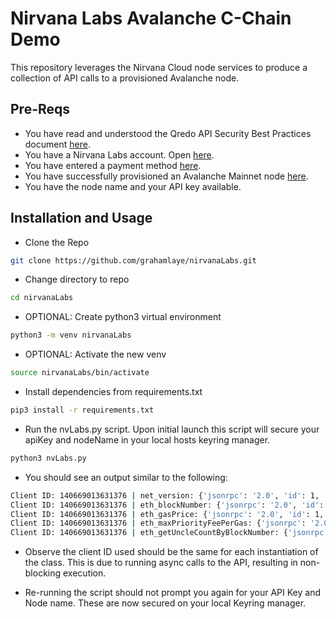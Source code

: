 # Nirvana Labs Avalanche C-Chain Demo

This repository leverages the Nirvana Cloud node services to produce a collection of API calls to a provisioned Avalanche node.


## Pre-Reqs

- You have read and understood the Qredo API Security Best Practices document [here](https://developers.qredo.com/developer-guides/qredo-api/security-best-practices).
- You have a Nirvana Labs account. Open [here](https://nirvanalabs.io/).
- You have entered a payment method [here](https://nirvanalabs.io/cloud).
- You have successfully provisioned an Avalanche Mainnet node [here](https://nirvanalabs.io/dashboard/nodes).
- You have the node name and your API key available.

## Installation and Usage

- Clone the Repo
```bash
git clone https://github.com/grahamlaye/nirvanaLabs.git
```
- Change directory to repo
```bash
cd nirvanaLabs
```

- OPTIONAL: Create python3 virtual environment
```bash
python3 -m venv nirvanaLabs
```

- OPTIONAL: Activate the new venv
```bash
source nirvanaLabs/bin/activate
```

- Install dependencies from requirements.txt
```bash
pip3 install -r requirements.txt
```

- Run the nvLabs.py script. Upon initial launch this script will secure your apiKey and nodeName in your local hosts keyring manager.
```bash
python3 nvLabs.py
```

- You should see an output similar to the following:
```bash
Client ID: 140669013631376 | net_version: {'jsonrpc': '2.0', 'id': 1, 'result': '43114'}
Client ID: 140669013631376 | eth_blockNumber: {'jsonrpc': '2.0', 'id': 1, 'result': '0x2755403'}
Client ID: 140669013631376 | eth_gasPrice: {'jsonrpc': '2.0', 'id': 1, 'result': '0x5d21dba00'}
Client ID: 140669013631376 | eth_maxPriorityFeePerGas: {'jsonrpc': '2.0', 'id': 1, 'result': '0x0'}
Client ID: 140669013631376 | eth_getUncleCountByBlockNumber: {'jsonrpc': '2.0', 'id': 1, 'result': '0x0'}
```
- Observe the client ID used should be the same for each instantiation of the class. This is due to running async calls to the API, resulting in non-blocking execution.

- Re-running the script should not prompt you again for your API Key and Node name. These are now secured on your local Keyring manager.
